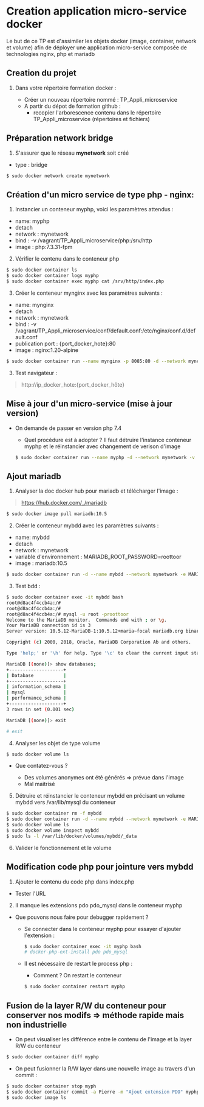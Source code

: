 # Creation application micro-service docker

Le but de ce TP est d'assimiler les objets docker (image, container, network et volume) afin de déployer une application micro-service composée de technologies nginx, php et mariadb

## Creation du projet

1) Dans votre répertoire formation docker :

    - Créer un nouveau répertoire nommé : TP_Appli_microservice
    - A partir du dépot de formation github : 
        - recopier l'arborescence contenu dans le répertoire TP_Appli_microservice (répertoires et fichiers)

## Préparation network bridge

1) S'assurer que le réseau **mynetwork** soit créé
  - type : bridge

```bash
$ sudo docker network create mynetwork
```

## Création d'un micro service de type php - nginx:

1) Instancier un conteneur myphp, voici les paramètres attendus :

  - name: myphp
  - detach
  - network : mynetwork
  - bind :
      -v /vagrant/TP_Appli_microservice/php:/srv/http
  - image : php:7.3.31-fpm

2) Vérifier le contenu dans le conteneur php

```bash
$ sudo docker container ls
$ sudo docker container logs myphp
$ sudo docker container exec myphp cat /srv/http/index.php
```

3) Créer le conteneur mynginx avec les paramètres suivants :

  - name: mynginx
  - detach
  - network : mynetwork
  - bind :
      -v /vagrant/TP_Appli_microservice/conf/default.conf:/etc/nginx/conf.d/default.conf
  - publication port : {port_docker_hote}:80
  - image : nginx:1.20-alpine

```bash
$ sudo docker container run --name mynginx -p 8085:80 -d --network mynetwork -v /vagrant/TP_Appli_microservice/conf/default.conf:/etc/nginx/conf.d/default.conf nginx:1.20-alpine
```

3) Test navigateur :

> http://ip_docker_hote:{port_docker_hôte}

## Mise à jour d'un micro-service (mise à jour version)

- On demande de passer en version php 7.4

  - Quel procédure est à adopter ? Il faut détruire l'instance conteneur myphp et le réinstancier avec changement de verison d'image

  ```bash
  $ sudo docker container run --name myphp -d --network mynetwork -v /vagrant/TP_Appli_microservice/php/:/srv/http/ php:7.4.24-fpm
  ```


## Ajout mariadb


1. Analyser la doc docker hub pour mariadb et télécharger l'image :

> https://hub.docker.com/_/mariadb

```bash
$ sudo docker image pull mariadb:10.5
```

2. Créer le conteneur mybdd avec les paramètres suivants :

  - name: mybdd
  - detach
  - network : mynetwork
  - variable d'environnement : MARIADB_ROOT_PASSWORD=roottoor
  - image : mariadb:10.5

```bash
$ sudo docker container run -d --name mybdd --network mynetwork -e MARIADB_ROOT_PASSWORD=roottoor mariadb:10.5
```

3. Test bdd :

```bash
$ sudo docker container exec -it mybdd bash
root@d8ac4f4ccb4a:/# 
root@d8ac4f4ccb4a:/# 
root@d8ac4f4ccb4a:/# mysql -u root -proottoor
Welcome to the MariaDB monitor.  Commands end with ; or \g.
Your MariaDB connection id is 3
Server version: 10.5.12-MariaDB-1:10.5.12+maria~focal mariadb.org binary distribution

Copyright (c) 2000, 2018, Oracle, MariaDB Corporation Ab and others.

Type 'help;' or '\h' for help. Type '\c' to clear the current input statement.

MariaDB [(none)]> show databases;
+--------------------+
| Database           |
+--------------------+
| information_schema |
| mysql              |
| performance_schema |
+--------------------+
3 rows in set (0.001 sec)

MariaDB [(none)]> exit

# exit
```

4. Analyser les objet de type volume

```bash
$ sudo docker volume ls
```

  - Que contatez-vous ?

       - Des volumes anonymes ont été générés => prévue dans l'image
       - Mal maitrisé

5. Détruire et réinstancier le conteneur mybdd en précisant un volume mybdd vers /var/lib/mysql du conteneur

```bash
$ sudo docker container rm -f mybdd
$ sudo docker container run -d --name mybdd --network mynetwork -e MARIADB_ROOT_PASSWORD=roottoor -v mybdd:/var/lib/mysql mariadb:10.5
$ sudo docker volume ls
$ sudo docker volume inspect mybdd
$ sudo ls -l /var/lib/docker/volumes/mybdd/_data
```

6. Valider le fonctionnement et le volume


## Modification code php pour jointure vers mybdd

1. Ajouter le contenu du code php dans index.php

  - Tester l'URL

2. Il manque les extensions pdo pdo_mysql dans le conteneur myphp

  - Que pouvons nous faire pour debugger rapidement ?

    - Se connecter dans le conteneur myphp pour essayer d'ajouter l'extension :

      ```bash
      $ sudo docker container exec -it myphp bash
      # docker-php-ext-install pdo pdo_mysql
      ```

    - Il est nécessaire de restart le process php : 

        - Comment ? On restart le conteneur

        ```bash
        $ sudo docker container restart myphp
        ```


## Fusion de la layer R/W du conteneur pour conserver nos modifs => méthode rapide mais non industrielle

- On peut visualiser les différence entre le contenu de l'image et la layer R/W du conteneur

```bash
$ sudo docker container diff myphp
```

- On peut fusionner la R/W layer dans une nouvelle image au travers d'un commit :

```bash
$ sudo docker container stop myph
$ sudo docker container commit -a Pierre -m "Ajout extension PDO" myphp php:7.4.24-fpm-pdo
$ sudo docker image ls
```

